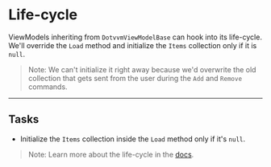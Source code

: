 ﻿---
Title: Life-cycle
Moniker: life-cycle
CodeTask: 
    Path: 50_lifecycle.csharp.csx
    Default: ToDoViewModel_50.cs
    Correct: ToDoViewModel_60.cs
---

# Life-cycle

ViewModels inheriting from `DotvvmViewModelBase` can hook into its life-cycle. We'll override the `Load` method and initialize the `Items` collection only if it is `null`.

> Note: We can't initialize it right away because we'd overwrite the old collection that gets sent from the user during the `Add` and `Remove` commands.

---

## Tasks

- Initialize the `Items` collection inside the `Load` method only if it's `null`.

> Note: Learn more about the life-cycle in the [docs](https://www.dotvvm.com/docs/tutorials/basics-viewmodels/latest).
